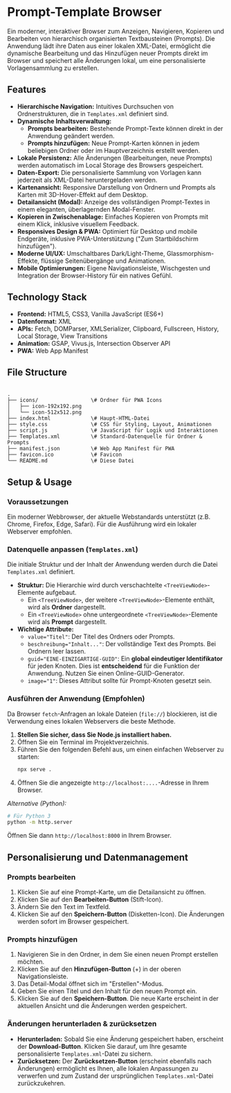 # Prompt-Template Browser

Ein moderner, interaktiver Browser zum Anzeigen, Navigieren, Kopieren und Bearbeiten von hierarchisch organisierten Textbausteinen (Prompts). Die Anwendung lädt ihre Daten aus einer lokalen XML-Datei, ermöglicht die dynamische Bearbeitung und das Hinzufügen neuer Prompts direkt im Browser und speichert alle Änderungen lokal, um eine personalisierte Vorlagensammlung zu erstellen.

## Features

* **Hierarchische Navigation:** Intuitives Durchsuchen von Ordnerstrukturen, die in `Templates.xml` definiert sind.
* **Dynamische Inhaltsverwaltung:**
    * **Prompts bearbeiten:** Bestehende Prompt-Texte können direkt in der Anwendung geändert werden.
    * **Prompts hinzufügen:** Neue Prompt-Karten können in jedem beliebigen Ordner oder im Hauptverzeichnis erstellt werden.
* **Lokale Persistenz:** Alle Änderungen (Bearbeitungen, neue Prompts) werden automatisch im Local Storage des Browsers gespeichert.
* **Daten-Export:** Die personalisierte Sammlung von Vorlagen kann jederzeit als XML-Datei heruntergeladen werden.
* **Kartenansicht:** Responsive Darstellung von Ordnern und Prompts als Karten mit 3D-Hover-Effekt auf dem Desktop.
* **Detailansicht (Modal):** Anzeige des vollständigen Prompt-Textes in einem eleganten, überlagernden Modal-Fenster.
* **Kopieren in Zwischenablage:** Einfaches Kopieren von Prompts mit einem Klick, inklusive visuellem Feedback.
* **Responsives Design & PWA:** Optimiert für Desktop und mobile Endgeräte, inklusive PWA-Unterstützung ("Zum Startbildschirm hinzufügen").
* **Moderne UI/UX:** Umschaltbares Dark/Light-Theme, Glassmorphism-Effekte, flüssige Seitenübergänge und Animationen.
* **Mobile Optimierungen:** Eigene Navigationsleiste, Wischgesten und Integration der Browser-History für ein natives Gefühl.

## Technology Stack

* **Frontend:** HTML5, CSS3, Vanilla JavaScript (ES6+)
* **Datenformat:** XML
* **APIs:** Fetch, DOMParser, XMLSerializer, Clipboard, Fullscreen, History, Local Storage, View Transitions
* **Animation:** GSAP, Vivus.js, Intersection Observer API
* **PWA:** Web App Manifest

## File Structure

```

.
├── icons/                 \# Ordner für PWA Icons
│   ├── icon-192x192.png
│   └── icon-512x512.png
├── index.html             \# Haupt-HTML-Datei
├── style.css              \# CSS für Styling, Layout, Animationen
├── script.js              \# JavaScript für Logik und Interaktionen
├── Templates.xml          \# Standard-Datenquelle für Ordner & Prompts
├── manifest.json          \# Web App Manifest für PWA
├── favicon.ico            \# Favicon
└── README.md              \# Diese Datei

````

## Setup & Usage

### Voraussetzungen

Ein moderner Webbrowser, der aktuelle Webstandards unterstützt (z.B. Chrome, Firefox, Edge, Safari). Für die Ausführung wird ein lokaler Webserver empfohlen.

### Datenquelle anpassen (`Templates.xml`)

Die initiale Struktur und der Inhalt der Anwendung werden durch die Datei `Templates.xml` definiert.

* **Struktur:** Die Hierarchie wird durch verschachtelte `<TreeViewNode>`-Elemente aufgebaut.
    * Ein `<TreeViewNode>`, der weitere `<TreeViewNode>`-Elemente enthält, wird als **Ordner** dargestellt.
    * Ein `<TreeViewNode>` ohne untergeordnete `<TreeViewNode>`-Elemente wird als **Prompt** dargestellt.
* **Wichtige Attribute:**
    * `value="Titel"`: Der Titel des Ordners oder Prompts.
    * `beschreibung="Inhalt..."`: Der vollständige Text des Prompts. Bei Ordnern leer lassen.
    * `guid="EINE-EINZIGARTIGE-GUID"`: Ein **global eindeutiger Identifikator** für jeden Knoten. Dies ist **entscheidend** für die Funktion der Anwendung. Nutzen Sie einen Online-GUID-Generator.
    * `image="1"`: Dieses Attribut sollte für Prompt-Knoten gesetzt sein.

### Ausführen der Anwendung (Empfohlen)

Da Browser `fetch`-Anfragen an lokale Dateien (`file://`) blockieren, ist die Verwendung eines lokalen Webservers die beste Methode.

1.  **Stellen Sie sicher, dass Sie Node.js installiert haben.**
2.  Öffnen Sie ein Terminal im Projektverzeichnis.
3.  Führen Sie den folgenden Befehl aus, um einen einfachen Webserver zu starten:
    ```bash
    npx serve .
    ```
4.  Öffnen Sie die angezeigte `http://localhost:....`-Adresse in Ihrem Browser.

*Alternative (Python):*
```bash
# Für Python 3
python -m http.server
````

Öffnen Sie dann `http://localhost:8000` in Ihrem Browser.

## Personalisierung und Datenmanagement

### Prompts bearbeiten

1.  Klicken Sie auf eine Prompt-Karte, um die Detailansicht zu öffnen.
2.  Klicken Sie auf den **Bearbeiten-Button** (Stift-Icon).
3.  Ändern Sie den Text im Textfeld.
4.  Klicken Sie auf den **Speichern-Button** (Disketten-Icon). Die Änderungen werden sofort im Browser gespeichert.

### Prompts hinzufügen

1.  Navigieren Sie in den Ordner, in dem Sie einen neuen Prompt erstellen möchten.
2.  Klicken Sie auf den **Hinzufügen-Button** (+) in der oberen Navigationsleiste.
3.  Das Detail-Modal öffnet sich im "Erstellen"-Modus.
4.  Geben Sie einen Titel und den Inhalt für den neuen Prompt ein.
5.  Klicken Sie auf den **Speichern-Button**. Die neue Karte erscheint in der aktuellen Ansicht und die Änderungen werden gespeichert.

### Änderungen herunterladen & zurücksetzen

  * **Herunterladen:** Sobald Sie eine Änderung gespeichert haben, erscheint der **Download-Button**. Klicken Sie darauf, um Ihre gesamte personalisierte `Templates.xml`-Datei zu sichern.
  * **Zurücksetzen:** Der **Zurücksetzen-Button** (erscheint ebenfalls nach Änderungen) ermöglicht es Ihnen, alle lokalen Anpassungen zu verwerfen und zum Zustand der ursprünglichen `Templates.xml`-Datei zurückzukehren.
